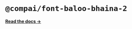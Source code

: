 # `@compai/font-baloo-bhaina-2`

[**Read the docs &rarr;**](https://components.ai/docs/typefaces/baloo-bhaina-2)
